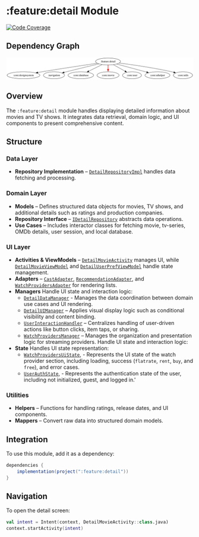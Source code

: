 # :feature:detail Module

[![Code Coverage][feature-detail-coverage-badge]][feature-detail-coverage-link]

## Dependency Graph

![Dependency graph](../../docs/images/module-graphs/feature-detail.svg)

## Overview

The `:feature:detail` module handles displaying detailed information about movies and TV shows. It integrates data retrieval, domain logic, and UI components to present comprehensive content.

## Structure

### Data Layer

- **Repository Implementation** – [`DetailRepositoryImpl`](../detail/src/main/kotlin/com/waffiq/bazz_movies/feature/detail/data/repository/DetailRepositoryImpl.kt) handles data fetching and processing.

### Domain Layer

- **Models** – Defines structured data objects for movies, TV shows, and additional details such as ratings and production companies.
- **Repository Interface** – [`IDetailRepository`](../detail/src/main/kotlin/com/waffiq/bazz_movies/feature/detail/domain/repository/IDetailRepository.kt) abstracts data operations.
- **Use Cases** – Includes interactor classes for fetching movie, tv-series, OMDb details, user session, and local database.

### UI Layer

- **Activities & ViewModels** – [`DetailMovieActivity`](../detail/src/main/kotlin/com/waffiq/bazz_movies/feature/detail/ui/MediaDetailActivity.kt) manages UI,
  while [`DetailMovieViewModel`](../detail/src/main/kotlin/com/waffiq/bazz_movies/feature/detail/ui/viewmodel/DetailMovieViewModel.kt)
  and [`DetailUserPrefViewModel`](../detail/src/main/kotlin/com/waffiq/bazz_movies/feature/detail/ui/viewmodel/DetailUserPrefViewModel.kt) handle state management.
- **Adapters** – [`CastAdapter`](../detail/src/main/kotlin/com/waffiq/bazz_movies/feature/detail/ui/adapter/CastAdapter.kt), [`RecommendationAdapter`](../detail/src/main/kotlin/com/waffiq/bazz_movies/feature/detail/ui/adapter/RecommendationAdapter.kt), and [`WatchProvidersAdapter`](../detail/src/main/kotlin/com/waffiq/bazz_movies/feature/detail/ui/adapter/WatchProvidersAdapter.kt) for rendering lists.
- **Managers**
  Handle UI state and interaction logic:
  - [`DetailDataManager`](../detail/src/main/kotlin/com/waffiq/bazz_movies/feature/detail/ui/manager/DetailDataManager.kt) -
  Manages the data coordination between domain use cases and UI rendering.
  - [`DetailUIManager`](../detail/src/main/kotlin/com/waffiq/bazz_movies/feature/detail/ui/manager/DetailUIManager.kt) –
    Applies visual display logic such as conditional visibility and content binding.
  - [`UserInteractionHandler`](../detail/src/main/kotlin/com/waffiq/bazz_movies/feature/detail/ui/manager/UserInteractionHandler.kt) – 
    Centralizes handling of user-driven actions like button clicks, item taps, or sharing.
  - [`WatchProvidersManager`](../detail/src/main/kotlin/com/waffiq/bazz_movies/feature/detail/ui/manager/WatchProvidersManager.kt) –
    Manages the organization and presentation logic for streaming providers.
    Handle UI state and interaction logic:
- **State**
  Handles UI state representation:
  - [`WatchProvidersUiState`](../detail/src/main/kotlin/com/waffiq/bazz_movies/feature/detail/ui/state/WatchProvidersUiState.kt), -
    Represents the UI state of the watch provider section, including loading, success (`flatrate`, `rent`, `buy`, and `free`), and error cases.
  - [`UserAuthState`](../detail/src/main/kotlin/com/waffiq/bazz_movies/feature/detail/ui/state/UserAuthState.kt), -
    Represents the authentication state of the user, including not initialized, guest, and logged in.'

### Utilities

- **Helpers** – Functions for handling ratings, release dates, and UI components.
- **Mappers** – Convert raw data into structured domain models.

## Integration

To use this module, add it as a dependency:

```gradle
dependencies {
    implementation(project(":feature:detail"))
}
```

## Navigation

To open the detail screen:

```kotlin
val intent = Intent(context, DetailMovieActivity::class.java)
context.startActivity(intent)
```

<!-- LINK -->

[feature-detail-coverage-badge]: https://codecov.io/gh/waffiqaziz/BAZZ-Movies/branch/main/graph/badge.svg?flag=feature-detail
[feature-detail-coverage-link]: https://app.codecov.io/gh/waffiqaziz/BAZZ-Movies/tree/main/feature/detail/src/main/kotlin/com/waffiq/bazz_movies/feature/detail
